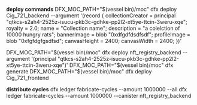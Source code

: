 
**deploy commands**
DFX_MOC_PATH="$(vessel bin)/moc" dfx deploy Cig_721_backend --argument '(record {
        collectionCreator = principal "qtkcs-s2ah4-2525z-isucu-pkb3c-gdhke-pp2l2-xt5ye-ttcin-3weru-xqe";
        royalty = 2.0;
        name = "Collection name";
        description = "a colelction of 10000 hungry rats";
        bannerImage = blob  "0xdfgdfdsdfsdf";
        profileImage = blob "0xfgfdgfgsdfsd";
        canvasHeight = 2400;
        canvasWidth = 2400;
})'

DFX_MOC_PATH="$(vessel bin)/moc" dfx deploy nft_registry_backend --argument '(principal "qtkcs-s2ah4-2525z-isucu-pkb3c-gdhke-pp2l2-xt5ye-ttcin-3weru-xqe")'
DFX_MOC_PATH="$(vessel bin)/moc" dfx generate
DFX_MOC_PATH="$(vessel bin)/moc" dfx deploy Cig_721_frontend


**distribute cycles**
dfx ledger fabricate-cycles --amount 1000000 --all
dfx ledger fabricate-cycles --amount 1000000 --canister nft_registry_backend